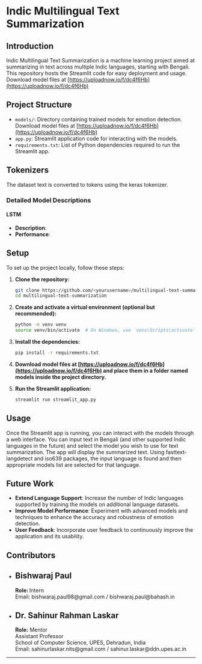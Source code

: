 # Indic Multilingual Text Summarization

## Introduction

Indic Multilingual Text Summarization is a machine learning project aimed at summarizing in text across multiple Indic languages, starting with Bengali. This repository hosts the Streamlit code for easy deployment and usage. Download model files at [https://uploadnow.io/f/dc4f6Hb](https://uploadnow.io/f/dc4f6Hb)

## Project Structure

- `models/`: Directory containing trained models for emotion detection. Download model files at [https://uploadnow.io/f/dc4f6Hb](https://uploadnow.io/f/dc4f6Hb)
- `app.py`: Streamlit application code for interacting with the models.
- `requirements.txt`: List of Python dependencies required to run the Streamlit app.

## Tokenizers

The dataset text is converted to tokens using the keras tokenizer.

### Detailed Model Descriptions

#### LSTM
- **Description**: 
- **Performance**: 

## Setup

To set up the project locally, follow these steps:

1. **Clone the repository:**
   ```sh
   git clone https://github.com/<yourusername>/multilingual-text-summarization.git
   cd multilingual-text-summarization
   ```

2. **Create and activate a virtual environment (optional but recommended):**
   ```sh
   python -m venv venv
   source venv/bin/activate  # On Windows, use `venv\Scripts\activate`
   ```

3. **Install the dependencies:**
   ```sh
   pip install -r requirements.txt
   ```
4. **Download model files at [https://uploadnow.io/f/dc4f6Hb](https://uploadnow.io/f/dc4f6Hb) and place them in a folder named models inside the project directory.**
5. **Run the Streamlit application:**
   ```sh
   streamlit run streamlit_app.py
   ```

## Usage

Once the Streamlit app is running, you can interact with the models through a web interface. You can input text in Bengali (and other supported Indic languages in the future) and select the model you wish to use for text summarization. The app will display the summarized text. Using fasttext-langdetect and iso639 packages, the input language is found and then appropriate models list are selected for that language.  

<!-- ## Example

![Streamlit App Screenshot](screenshot.png)  # Add a screenshot of your Streamlit app here -->

## Future Work

- **Extend Language Support**: Increase the number of Indic languages supported by training the models on additional language datasets.
- **Improve Model Performance**: Experiment with advanced models and techniques to enhance the accuracy and robustness of emotion detection.
- **User Feedback**: Incorporate user feedback to continuously improve the application and its usability.

## Contributors

- <h2>Bishwaraj Paul</h2>
  <p><strong>Role: </strong>Intern<br>
  Email: bishwaraj.paul98@gmail.com / bishwaraj.paul@bahash.in<br>
  </p>
- <h2>Dr. Sahinur Rahman Laskar</h2>
  <p><strong>Role:</strong> Mentor<br>
  Assistant Professor<br>
  School of Computer Science, UPES, Dehradun, India<br>
  Email: sahinurlaskar.nits@gmail.com / sahinur.laskar@ddn.upes.ac.in<br>
  </p>
---
